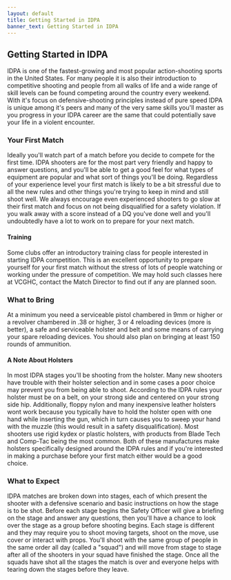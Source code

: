 ```yaml
---
layout: default
title: Getting Started in IDPA
banner_text: Getting Started in IDPA
---
```


## Getting Started in IDPA

IDPA is one of the fastest-growing and most popular action-shooting sports in the United States. For many people it is 
also their introduction to competitive shooting and people from all walks of life and a wide range of skill levels can be found 
competing around the country every weekend. With it's focus on defensive-shooting 
principles instead of pure speed IDPA is unique among it's peers and many of the very same skills you'll master as you progress 
in your IDPA career are the same that could potentially save your life in a violent encounter.

### Your First Match

Ideally you'll watch part of a match before you decide to compete for the first time. IDPA shooters are for the most part 
very friendly and happy to answer questions, and you'll be able to get a good feel for what types of equipment are popular 
and what sort of things you'll be doing. Regardless of your experience level your first match is likely to be a bit stressful 
due to all the new rules and other things you're trying to keep in mind and still shoot well. We always encourage even experienced 
shooters to go slow at their first match and focus on not being disqualified for a safety violation. If you walk away with a 
score instead of a DQ you've done well and you'll undoubtedly have a lot to work on to prepare for your next match.

#### Training

Some clubs offer an introductory training class for people interested in starting IDPA competition. This is an excellent 
opportunity to prepare yourself for your first match without the stress of lots of people watching or working under 
 the pressure of competition. We may hold such classes here at VCGHC, contact the Match Director to find out if any are planned
 soon.
 
### What to Bring

At a minimum you need a serviceable pistol chambered in 9mm or higher or a revolver chambered in .38 or higher, 3 or 4 reloading 
devices (more is better), a safe and serviceable holster and belt and some means of carrying your spare reloading devices. You 
should also plan on bringing at least 150 rounds of ammunition. 

#### A Note About Holsters

In most IDPA stages you'll be shooting from the holster. Many new shooters have trouble with their holster selection and in 
 some cases a poor choice may prevent you from being able to shoot. According to the IDPA rules your 
holster must be on a belt, on your strong side and centered on your strong side hip. Additionally, floppy nylon and many 
 inexpensive leather holsters wont work because you typically have to hold the holster open with one hand while inserting the gun, 
 which in turn causes you to sweep your hand with the muzzle (this would result in a safety disqualification). Most shooters 
 use rigid kydex or plastic holsters, with products from Blade Tech and Comp-Tac being the most common. Both of these 
 manufactures make holsters specifically designed around the IDPA rules and if you're interested in making a purchase before 
 your first match either would be a good choice. 
 
### What to Expect

IDPA matches are broken down into stages, each of which present the shooter with a defensive scenario and basic instructions 
on how the stage is to be shot. Before each stage begins the Safety Officer will give a briefing on the stage and answer any 
 questions, then you'll have a chance to look over the stage as a group before shooting begins. Each stage is different and 
 they may require you to shoot moving targets, shoot on the move, use 
cover or interact with props. You'll shoot with the same group of people in the same order all day (called a "squad") and will move from 
stage to stage after all of the shooters in your squad have finished the stage. Once all the squads have shot all the stages 
the match is over and everyone helps with tearing down the stages before they leave. 